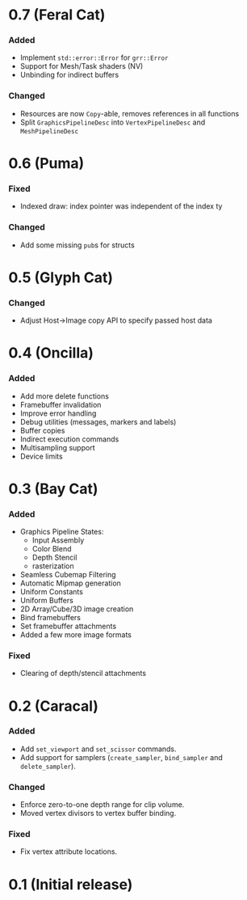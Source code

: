 # 0.7 (Feral Cat)

### Added

- Implement `std::error::Error` for `grr::Error`
- Support for Mesh/Task shaders (NV)
- Unbinding for indirect buffers

### Changed
- Resources are now `Copy`-able, removes references in all functions
- Split `GraphicsPipelineDesc` into `VertexPipelineDesc` and `MeshPipelineDesc`

# 0.6 (Puma)

### Fixed
- Indexed draw: index pointer was independent of the index ty

### Changed
- Add some missing `pub`s for structs

# 0.5 (Glyph Cat)

### Changed
- Adjust Host->Image copy API to specify passed host data

# 0.4 (Oncilla)

### Added
- Add more delete functions
- Framebuffer invalidation
- Improve error handling
- Debug utilities (messages, markers and labels)
- Buffer copies
- Indirect execution commands
- Multisampling support
- Device limits

# 0.3 (Bay Cat)

### Added
- Graphics Pipeline States:
    - Input Assembly
    - Color Blend
    - Depth Stencil
    - rasterization
- Seamless Cubemap Filtering
- Automatic Mipmap generation
- Uniform Constants
- Uniform Buffers
- 2D Array/Cube/3D image creation
- Bind framebuffers
- Set framebuffer attachments
- Added a few more image formats

### Fixed
- Clearing of depth/stencil attachments

# 0.2 (Caracal)

### Added
- Add `set_viewport` and `set_scissor` commands.
- Add support for samplers (`create_sampler`, `bind_sampler` and `delete_sampler`).

### Changed
- Enforce zero-to-one depth range for clip volume.
- Moved vertex divisors to vertex buffer binding.

### Fixed
- Fix vertex attribute locations.


# 0.1 (Initial release)
